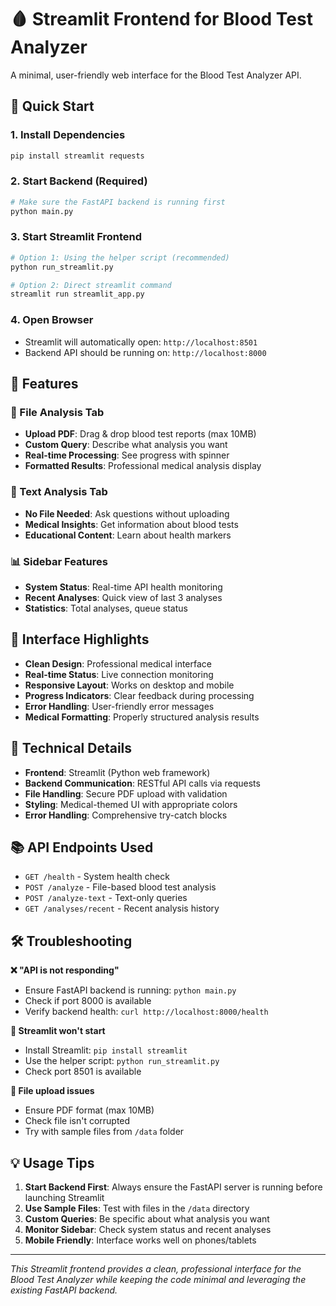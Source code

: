 # 🩸 Streamlit Frontend for Blood Test Analyzer

A minimal, user-friendly web interface for the Blood Test Analyzer API.

## 🚀 Quick Start

### 1. Install Dependencies
```bash
pip install streamlit requests
```

### 2. Start Backend (Required)
```bash
# Make sure the FastAPI backend is running first
python main.py
```

### 3. Start Streamlit Frontend
```bash
# Option 1: Using the helper script (recommended)
python run_streamlit.py

# Option 2: Direct streamlit command
streamlit run streamlit_app.py
```

### 4. Open Browser
- Streamlit will automatically open: `http://localhost:8501`
- Backend API should be running on: `http://localhost:8000`

## 📱 Features

### 📄 File Analysis Tab
- **Upload PDF**: Drag & drop blood test reports (max 10MB)
- **Custom Query**: Describe what analysis you want
- **Real-time Processing**: See progress with spinner
- **Formatted Results**: Professional medical analysis display

### 💬 Text Analysis Tab  
- **No File Needed**: Ask questions without uploading
- **Medical Insights**: Get information about blood tests
- **Educational Content**: Learn about health markers

### 📊 Sidebar Features
- **System Status**: Real-time API health monitoring
- **Recent Analyses**: Quick view of last 3 analyses
- **Statistics**: Total analyses, queue status

## 🎨 Interface Highlights

- **Clean Design**: Professional medical interface
- **Real-time Status**: Live connection monitoring
- **Responsive Layout**: Works on desktop and mobile
- **Progress Indicators**: Clear feedback during processing
- **Error Handling**: User-friendly error messages
- **Medical Formatting**: Properly structured analysis results

## 🔧 Technical Details

- **Frontend**: Streamlit (Python web framework)
- **Backend Communication**: RESTful API calls via requests
- **File Handling**: Secure PDF upload with validation
- **Styling**: Medical-themed UI with appropriate colors
- **Error Handling**: Comprehensive try-catch blocks

## 📚 API Endpoints Used

- `GET /health` - System health check
- `POST /analyze` - File-based blood test analysis  
- `POST /analyze-text` - Text-only queries
- `GET /analyses/recent` - Recent analysis history

## 🛠️ Troubleshooting

**❌ "API is not responding"**
- Ensure FastAPI backend is running: `python main.py`
- Check if port 8000 is available
- Verify backend health: `curl http://localhost:8000/health`

**📱 Streamlit won't start**
- Install Streamlit: `pip install streamlit`
- Use the helper script: `python run_streamlit.py`
- Check port 8501 is available

**📁 File upload issues**
- Ensure PDF format (max 10MB)
- Check file isn't corrupted
- Try with sample files from `/data` folder

## 💡 Usage Tips

1. **Start Backend First**: Always ensure the FastAPI server is running before launching Streamlit
2. **Use Sample Files**: Test with files in the `/data` directory
3. **Custom Queries**: Be specific about what analysis you want
4. **Monitor Sidebar**: Check system status and recent analyses
5. **Mobile Friendly**: Interface works well on phones/tablets

---

*This Streamlit frontend provides a clean, professional interface for the Blood Test Analyzer while keeping the code minimal and leveraging the existing FastAPI backend.* 